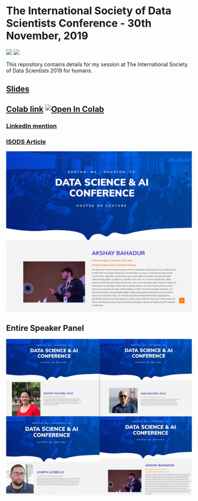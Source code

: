 # The International Society of Data Scientists Conference - 30th November, 2019
 [![](https://img.shields.io/github/license/sourcerer-io/hall-of-fame.svg?colorB=ff0000)](https://github.com/akshaybahadur21/Emojinator/blob/master/LICENSE.md)  [![](https://img.shields.io/badge/Akshay-Bahadur-brightgreen.svg?colorB=ff0000)](https://akshaybahadur.com)

This repository contains details for my session at The International Society of Data Scientists 2019 for humans.

## [Slides](https://docs.google.com/presentation/d/1u3VYT4Q6Vt7I7BRtXhJMxwAbYAvtnqjP/edit#slide=id.p1)

## [Colab link](https://colab.research.google.com/drive/1ZKeTuxYcN8JdM2tTtJE6wC9PF5sICjuW) [![Open In Colab](https://colab.research.google.com/assets/colab-badge.svg)](https://colab.research.google.com/drive/1ZKeTuxYcN8JdM2tTtJE6wC9PF5sICjuW)

### [LinkedIn mention](https://www.linkedin.com/feed/update/urn:li:activity:6606569671762157569/)
### [ISODS Article](https://www.isods.org/news-times/item/10-the-inaugural-international-data-science-ai-conference-dec-1-2019)

<img src="https://github.com/akshaybahadur21/ISODS-2019/blob/master/info.jpg">

## Entire Speaker Panel

<img src="https://github.com/akshaybahadur21/ISODS-2019/blob/master/speakers.jpg">
